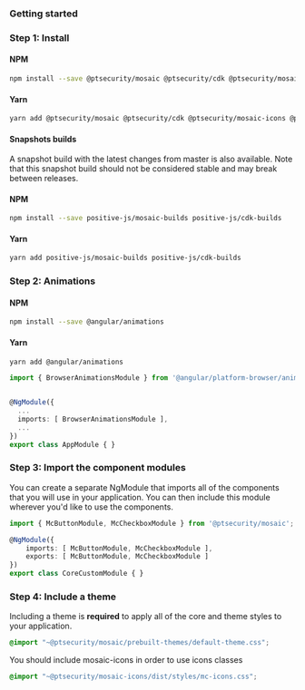 ### Getting started

### Step 1: Install

#### NPM
```bash
npm install --save @ptsecurity/mosaic @ptsecurity/cdk @ptsecurity/mosaic-icons @ptsecurity/mosaic-moment-adapter moment 
```

#### Yarn
```bash
yarn add @ptsecurity/mosaic @ptsecurity/cdk @ptsecurity/mosaic-icons @ptsecurity/mosaic-moment-adapter moment
```

#### Snapshots builds
A snapshot build with the latest changes from master is also available.
Note that this snapshot build should not be considered stable and may break between releases.

#### NPM
```bash
npm install --save positive-js/mosaic-builds positive-js/cdk-builds
```

#### Yarn
```bash
yarn add positive-js/mosaic-builds positive-js/cdk-builds
```

### Step 2: Animations

#### NPM
```bash
npm install --save @angular/animations
```

#### Yarn
```bash
yarn add @angular/animations
```

```ts
import { BrowserAnimationsModule } from '@angular/platform-browser/animations';


@NgModule({
  ...
  imports: [ BrowserAnimationsModule ],
  ...
})
export class AppModule { }
```

### Step 3: Import the component modules

You can create a separate NgModule that imports all of the components that you will use in your application.
You can then include this module wherever you'd like to use the components.

```ts
import { McButtonModule, McCheckboxModule } from '@ptsecurity/mosaic';

@NgModule({
    imports: [ McButtonModule, McCheckboxModule ],
    exports: [ McButtonModule, McCheckboxModule ]
})
export class CoreCustomModule { }
```

### Step 4: Include a theme

Including a theme is **required** to apply all of the core and theme styles to your application.

```css
@import "~@ptsecurity/mosaic/prebuilt-themes/default-theme.css";
```

You should include mosaic-icons in order to use icons classes

```css
@import "~@ptsecurity/mosaic-icons/dist/styles/mc-icons.css";
```